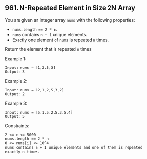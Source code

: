## 961. N-Repeated Element in Size 2N Array

You are given an integer array `nums` with the following properties:

- `nums.length == 2 * n`.
- `nums` contains `n + 1` unique elements.
- Exactly one element of `nums` is repeated `n` times.

Return the element that is repeated `n` times.

Example 1:

```
Input: nums = [1,2,3,3]
Output: 3
```

Example 2:

```
Input: nums = [2,1,2,5,3,2]
Output: 2
```

Example 3:

```
Input: nums = [5,1,5,2,5,3,5,4]
Output: 5
```

Constraints:

```
2 <= n <= 5000
nums.length == 2 * n
0 <= nums[i] <= 10^4
nums contains n + 1 unique elements and one of them is repeated exactly n times.
```
